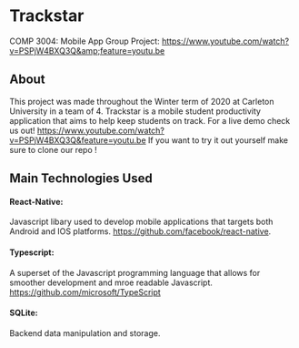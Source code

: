 # Trackstar
COMP 3004: Mobile App Group Project: https://www.youtube.com/watch?v=PSPjW4BXQ3Q&amp;feature=youtu.be

## About 

This project was made throughout the Winter term of 2020 at Carleton University in a team of 4. Trackstar is a mobile student productivity application that aims to help keep students on track. For a live demo check us out! https://www.youtube.com/watch?v=PSPjW4BXQ3Q&feature=youtu.be
If you want to try it out yourself make sure to clone our repo !

## Main Technologies Used

#### React-Native: 
Javascript libary used to develop mobile applications that targets both Android and IOS platforms. https://github.com/facebook/react-native. 

#### Typescript: 
A superset of the Javascript programming language that allows for smoother development and mroe readable Javascript. https://github.com/microsoft/TypeScript

#### SQLite: 
Backend data manipulation and storage. 


